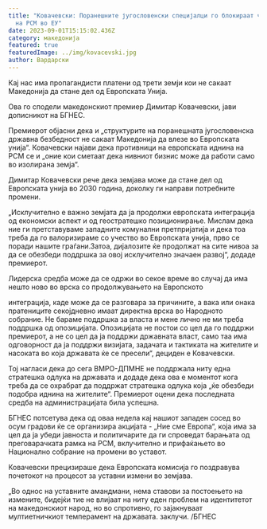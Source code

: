 ```yaml
---
title: "Ковачевски: Поранешните југословенски специјалци го блокираат членството
  на РСМ во ЕУ"
date: 2023-09-01T15:15:02.436Z
category: македонија
featured: true
featuredImage: ../img/kovacevski.jpg
author: Вардарски
---
```

Кај нас има пропагандисти платени од трети земји кои не сакаат Македонија да стане дел од Европската Унија.

Ова го сподели македонскиот премиер Димитар Ковачевски, јави дописникот на БГНЕС.

Премиерот објасни дека и „структурите на поранешната југословенска државна безбедност не сакаат Македонија да влезе во Европската унија“. Ковачевски најави дека противници на европската иднина на РСМ се и „оние кои сметаат дека нивниот бизнис може да работи само во изолирана земја“.

Димитар Ковачевски рече дека земјава може да стане дел од Европската унија во 2030 година, доколку ги направи потребните промени.

„Исклучително е важно земјата да ја продолжи европската интеграција од економски аспект и од геостратешко позиционирање. Мислам дека ние ги претставуваме западните комунални претпријатија и дека тоа треба да го валоризираме со учество во Европската унија, прво се поради нашите граѓани.Затоа, дијалозите ќе продолжат на сите нивоа за да се обезбеди поддршка за овој исклучително значаен развој“, додаде премиерот.

Лидерска средба може да се одржи во секое време во случај да има нешто ново во врска со продолжувањето на Европското

интеграција, каде може да се разговара за причините, а вака или онака пратениците секојдневно имаат директна врска во Народното собрание. Не бараме поддршка за власта и мене лично не ми треба поддршка од опозицијата. Опозицијата не постои со цел да го поддржи премиерот, а не со цел да ја поддржи државната власт, само таа има одговорност да ја поддржи визијата, задачата и тактиката на жителите и насоката во која државата ќе се пресели“, дециден е Ковачевски.

Тој нагласи дека до сега ВМРО-ДПМНЕ не поддржала ниту една стратешка одлука на државата и додаде дека ова е моментот кога треба да се охрабрат да поддржат стратешка одлука која „ќе обезбеди подобра иднина на жителите“. Премиерот оцени дека последната средба на администрацијата била успешна.

БГНЕС потсетува дека од оваа недела кај нашиот западен сосед во осум градови ќе се организира акцијата - „Ние сме Европа“, која има за цел да ја убеди јавноста и политичарите да ги спроведат барањата од преговарачката рамка на РСМ, вклучително и прифаќањето во Национално собрание на промени во уставот.

Ковачевски прецизираше дека Европската комисија го поздравува почетокот на процесот за уставни измени во земјава.

„Во однос на уставните амандмани, нема ставови за постоењето на измените, бидејќи тие не влијаат на ниту еден проблем на идентитетот на македонскиот народ, но во спротивно, го зајакнуваат мултиетничкиот темперамент на државата. заклучи. /БГНЕС